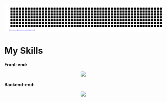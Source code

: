 ![gitartwork](gitartwork.svg)


# My Skills
**Front-end:**
<p align="center">
  <a href="https://skillicons.dev">
    <img src="https://skillicons.dev/icons?i=git,html,js,css,bootstrap,mongodb" />
  </a>
</p>

**Backend-end:**
<p align="center">
  <a href="https://skillicons.dev">
    <img src="https://skillicons.dev/icons?i=java,cpp,mysql,postman" />
  </a>
</p>

